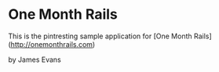 # One Month Rails

This is the pintresting sample application for 
[One Month Rails] (http://onemonthrails.com)

by James Evans